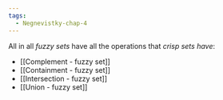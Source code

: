 ```yaml
---
tags:
  - Negnevistky-chap-4
---
```

All in all *fuzzy sets* have all the operations that *crisp sets have*:
- [[Complement - fuzzy set]]
- [[Containment - fuzzy set]]
- [[Intersection - fuzzy set]]
- [[Union - fuzzy set]]